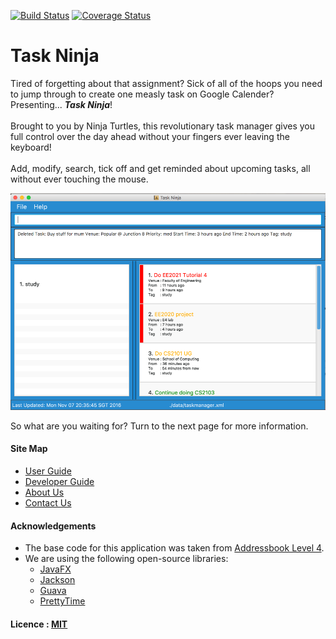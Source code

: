 [![Build Status](https://travis-ci.org/CS2103AUG2016-T16-C3/main.svg?branch=master)](https://travis-ci.org/CS2103AUG2016-T16-C3/main)
[![Coverage Status](https://coveralls.io/repos/github/CS2103AUG2016-T16-C3/main/badge.svg?branch=master)](https://coveralls.io/github/CS2103AUG2016-T16-C3/main?branch=master)

# Task Ninja

Tired of forgetting about that assignment? Sick of all of the hoops you need to jump through to create one measly task on Google Calender? Presenting... _**Task Ninja**_!
<br><br>
Brought to you by Ninja Turtles, this revolutionary task manager gives you full control over the day ahead without your fingers ever leaving the keyboard!
<br><br>
Add, modify, search, tick off and get reminded about upcoming tasks, all without ever touching the mouse.
<br>

<p align="center"><img src="docs/images/Ui.png" width="600"></p>

So what are you waiting for? Turn to the next page for more information.

#### Site Map
* [User Guide](docs/UserGuide.md)
* [Developer Guide](docs/DeveloperGuide.md)
* [About Us](docs/AboutUs.md)
* [Contact Us](docs/ContactUs.md)


#### Acknowledgements

* The base code for this application was taken from [Addressbook Level 4](https://github.com/se-edu/addressbook-level4).
* We are using the following open-source libraries:
  * [JavaFX](http://docs.oracle.com/javase/8/javafx/get-started-tutorial/jfx-overview.htm#JFXST784)
  * [Jackson](https://github.com/FasterXML/jackson)
  * [Guava](https://github.com/google/guava)
  * [PrettyTime](http://www.ocpsoft.org/prettytime/)


#### Licence : [MIT](LICENSE)
